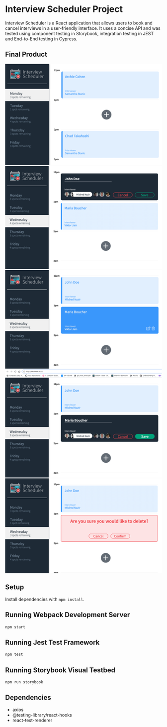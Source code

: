 # Interview Scheduler Project

Interview Scheduler is a React application that allows users to book and cancel interviews in a user-friendly interface.  It uses a concise API and was tested using component testing in Storybook, integration testing in JEST and End-to-End testing in Cypress. 

## Final Product

!["Home display"](https://github.com/soccermind/scheduler/blob/master/docs/Initial_display.png)
!["Book an appointment"](https://github.com/soccermind/scheduler/blob/master/docs/Book_an_appointment_filled.png)
!["Booked appointment options"](https://github.com/soccermind/scheduler/blob/master/docs/Appointment_options.png)
!["Edit an appointment"](https://github.com/soccermind/scheduler/blob/master/docs/Edit_an_appointment.png)
!["Delete an appointment"](https://github.com/soccermind/scheduler/blob/master/docs/Delete_confirmation.png)

## Setup

Install dependencies with `npm install`.

## Running Webpack Development Server

```sh
npm start
```

## Running Jest Test Framework

```sh
npm test
```

## Running Storybook Visual Testbed

```sh
npm run storybook
```

## Dependencies

- axios
- @testing-library/react-hooks
- react-test-renderer